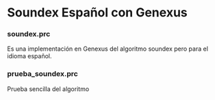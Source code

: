 # Soundex Español con Genexus

### soundex.prc

Es una implementación en Genexus del algoritmo soundex pero para el idioma español. 

### prueba_soundex.prc

Prueba sencilla del algoritmo 
